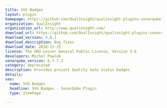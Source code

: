 ```yaml
---
title: SVG Badges
layout: plugin
homepage: https://github.com/QualInsight/qualinsight-plugins-sonarqube-status
organization: QualInsight
organization_url: http://www.qualinsight.com/
download_url: https://github.com/QualInsight/qualinsight-plugins-sonarqube-badges/releases/download/qualinsight-plugins-sonarqube-badges-3.0.1/qualinsight-sonarqube-badges-3.0.1.jar
download_version: 3.0.1
download_description: Bug fixes
download_date: 2016-11-25
license: The GNU Lesser General Public License, Version 3.0
developers: Michel Pawlak
sonarqube_version: 6.7-7.3
category: deprecated
description: Provides project Quality Gate status badges
details: 
seo: 
  name: SVG Badges
  headline: SVG Badges - SonarQube Plugin
  type: ItemPage

---
```

